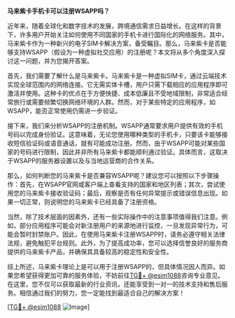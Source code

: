 **马来紫卡手机卡可以注册WSAPP吗？**

近年来，随着全球化和数字技术的发展，跨境通信需求日益增长。在这样的背景下，许多用户开始关注如何使用不同国家的手机卡进行国际化的网络服务。其中，马来紫卡作为一种新兴的电子SIM卡解决方案，备受瞩目。那么，马来紫卡是否能够支持WSAPP（假设为一种虚拟社交应用）的注册呢？本文将从多个角度深入探讨这一问题，并为您揭开答案。

首先，我们需要了解什么是马来紫卡。马来紫卡是一种虚拟SIM卡，通过云端技术实现全球范围内的网络连接。它无需实体卡槽，用户只需下载相应的应用程序即可激活并使用。这种卡的优点在于方便快捷、成本低廉且不受地域限制，非常适合经常旅行或需要频繁切换网络环境的人群。然而，对于某些特定的应用程序，如WSAPP，能否正常使用仍需进一步验证。

接下来，我们来分析WSAPP的注册机制。WSAPP通常要求用户提供有效的手机号码以完成身份验证。这意味着，无论您使用哪种类型的手机卡，只要该卡能够接收短信验证码或语音通话，就有可能成功注册。然而，由于WSAPP可能对某些国家的号码进行限制，因此并非所有马来紫卡都能顺利通过验证。具体而言，这取决于WSAPP的服务器设置以及与当地运营商的合作关系。

那么，如何判断您的马来紫卡是否兼容WSAPP呢？建议您可以按照以下步骤操作：首先，在WSAPP官网或客户端上查看支持的国家和地区列表；其次，尝试使用您的马来紫卡接收验证码；最后，观察是否有任何异常提示或错误信息出现。如果一切正常，则说明您的马来紫卡已经具备了注册资格。

当然，除了技术层面的因素外，还有一些实际操作中的注意事项值得我们注意。例如，部分应用程序可能会对新注册用户的来源地进行监控，一旦发现异常行为，可能会暂时封禁账户。因此，在使用马来紫卡注册WSAPP时，请务必遵守相关法律法规，避免触犯平台规则。此外，为了提高成功率，您可以选择信誉良好的服务商提供的马来紫卡产品，并确保其具备较高的稳定性和安全性。

综上所述，马来紫卡理论上是可以用于注册WSAPP的，但具体情况因人而异。如果您希望获得更加可靠的服务体验，不妨前往[TG💪+ @esim1088](https://t.me/s/esim1088)咨询专业意见。在这里，您不仅可以获取最新的行业资讯，还能享受到一对一的技术支持和售后服务。相信通过我们的努力，您一定能找到最适合自己的解决方案！

[[TG💪+ @esim1088](https://t.me/s/esim1088) ![Image](https://i.postimg.cc/4NQfJmqS/Snipaste-2025-05-13-00-14-12.png)]